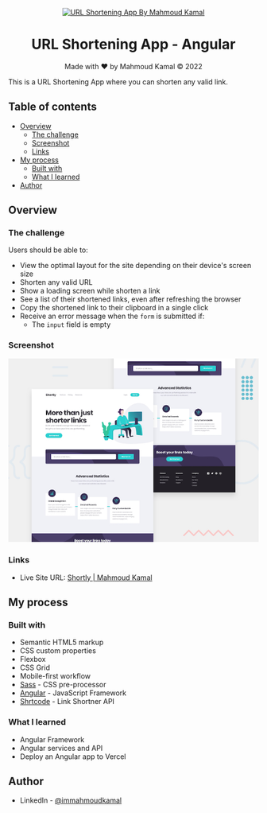 <p align="center">
  <a href="https://shortly-mocha.vercel.app/">
    <img src="https://shortly-mocha.vercel.app/assets/favicon.svg" alt="URL Shortening App By Mahmoud Kamal" width="200" height="200">
  </a>
</p>

<h1 align="center">URL Shortening App - Angular</h1>

<p align="center">Made with ❤️ by Mahmoud Kamal &copy; 2022</p>

This is a URL Shortening App where you can shorten any valid link.
## Table of contents

- [Overview](#overview)
  - [The challenge](#the-challenge)
  - [Screenshot](#screenshot)
  - [Links](#links)
- [My process](#my-process)
  - [Built with](#built-with)
  - [What I learned](#what-i-learned)
- [Author](#author)

## Overview

### The challenge

Users should be able to:

- View the optimal layout for the site depending on their device's screen size
- Shorten any valid URL
- Show a loading screen while shorten a link
- See a list of their shortened links, even after refreshing the browser
- Copy the shortened link to their clipboard in a single click
- Receive an error message when the `form` is submitted if:
  - The `input` field is empty

### Screenshot

![](https://raw.githubusercontent.com/imMahmoudKamal/shortly/main/src/assets/showcase.jpg)

### Links

- Live Site URL: [Shortly | Mahmoud Kamal](https://shortly-mocha.vercel.app/)

## My process

### Built with

- Semantic HTML5 markup
- CSS custom properties
- Flexbox
- CSS Grid
- Mobile-first workflow
- [Sass](https://sass-lang.com/) - CSS pre-processor
- [Angular](https://angular.io/) - JavaScript Framework
- [Shrtcode](https://shrtco.de/) - Link Shortner API

### What I learned

- Angular Framework
- Angular services and API
- Deploy an Angular app to Vercel

## Author

- LinkedIn - [@immahmoudkamal](https://www.twitter.com/immahmoudkamal/)

